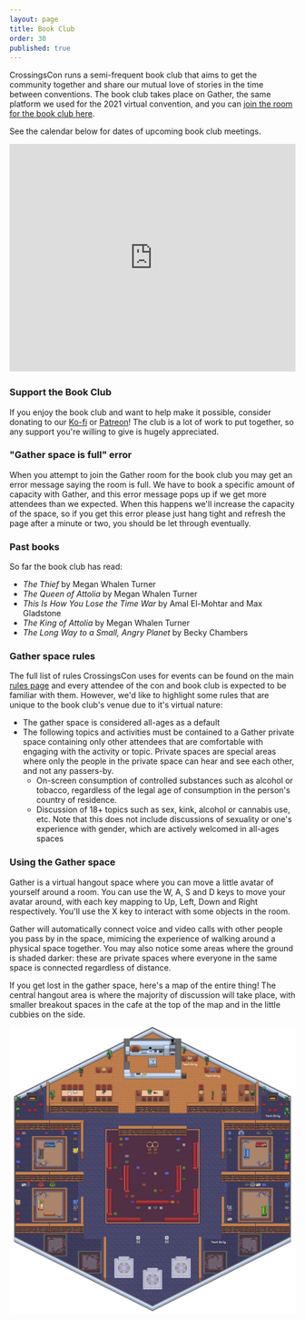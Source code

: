 ```yaml
---
layout: page
title: Book Club
order: 30
published: true
---
```

CrossingsCon runs a semi-frequent book club that aims to get the community together and share our mutual love of stories in the time between conventions. The book club takes place on Gather, the same platform we used for the 2021 virtual convention, and you can [join the room for the book club here](https://app.gather.town/app/UTJowCQNBVZCyla3/CrossingsCon%20Bookclub).

See the calendar below for dates of upcoming book club meetings.

<iframe src="https://calendar.google.com/calendar/embed?height=600&wkst=1&ctz=America%2FToronto&bgcolor=%23ffffff&showPrint=0&mode=AGENDA&src=Y182OTE5NmFiZGRmNDI3Njg3NWVmYzgyMmNiZDNiYzU3ODg4ZWExMGNiOWY4NjhkOGYyOWE5MjAzMGIzNjJiZmVkQGdyb3VwLmNhbGVuZGFyLmdvb2dsZS5jb20&color=%234285F4" style="border-width:0" width="100%" height="400" frameborder="0" scrolling="no"></iframe>

### Support the Book Club

If you enjoy the book club and want to help make it possible, consider donating to our [Ko-fi](https://ko-fi.com/emfozzing) or [Patreon](https://www.patreon.com/emfozzing)! The club is a lot of work to put together, so any support you're willing to give is hugely appreciated.

### "Gather space is full" error

When you attempt to join the Gather room for the book club you may get an error message saying the room is full. We have to book a specific amount of capacity with Gather, and this error message pops up if we get more attendees than we expected. When this happens we'll increase the capacity of the space, so if you get this error please just hang tight and refresh the page after a minute or two, you should be let through eventually.

### Past books

So far the book club has read:

- *The Thief* by Megan Whalen Turner
- *The Queen of Attolia* by Megan Whalen Turner
- *This Is How You Lose the Time War* by Amal El-Mohtar and Max Gladstone
- *The King of Attolia* by Megan Whalen Turner
- *The Long Way to a Small, Angry Planet* by Becky Chambers

### Gather space rules

The full list of rules CrossingsCon uses for events can be found on the main <a href="/previous-cons/rules/">rules page</a> and every attendee of the con and book club is expected to be familiar with them. However, we'd like to highlight some rules that are unique to the book club's venue due to it's virtual nature:
- The gather space is considered all-ages as a default
- The following topics and activities must be contained to a Gather private space containing only other attendees that are comfortable with engaging with the activity or topic. Private spaces are special areas where only the people in the private space can hear and see each other, and not any passers-by.
    - On-screen consumption of controlled substances such as alcohol or tobacco, regardless of the legal age of consumption in the person's country of residence.
    - Discussion of 18+ topics such as sex, kink, alcohol or cannabis use, etc. Note that this does not include discussions of sexuality or one's experience with gender, which are actively welcomed in all-ages spaces

### Using the Gather space

Gather is a virtual hangout space where you can move a little avatar of yourself around a room. You can use the W, A, S and D keys to move your avatar around, with each key mapping to Up, Left, Down and Right respectively. You'll use the X key to interact with some objects in the room.

Gather will automatically connect voice and video calls with other people you pass by in the space, mimicing the experience of walking around a physical space together. You may also notice some areas where the ground is shaded darker: these are private spaces where everyone in the same space is connected regardless of distance.

If you get lost in the gather space, here's a map of the entire thing! The central hangout area is where the majority of discussion will take place, with smaller breakout spaces in the cafe at the top of the map and in the little cubbies on the side.

<img src="/images/book_club_gather.png" alt="A map of the gather space used for the book club"/>
